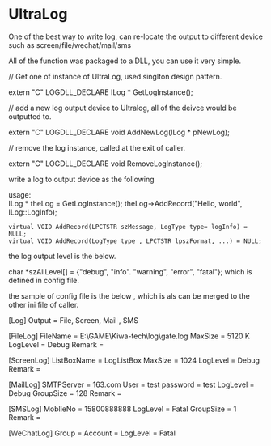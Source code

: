 # UltraLog
One of the best way to write log, can re-locate the output to different device such as screen/file/wechat/mail/sms

 All of the function was packaged to a DLL, you can use it very simple.
 
 // Get one of instance of UltraLog, used singlton design pattern.
 
  extern "C" LOGDLL_DECLARE ILog *  GetLogInstance();
  
  // add a new log output device to Ultralog, all of the deivce would be outputted to.
  
  extern "C" LOGDLL_DECLARE void AddNewLog(ILog * pNewLog);
  
  // remove the log instance, called at the exit of caller.
  
  extern "C" LOGDLL_DECLARE void RemoveLogInstance();
  
  
write a log to output device as the following
  
  usage:  
   ILog * theLog = GetLogInstance();
   theLog->AddRecord("Hello, world", ILog::LogInfo);
    
	virtual VOID AddRecord(LPCTSTR szMessage, LogType type= logInfo) = NULL;
	virtual VOID AddRecord(LogType type , LPCTSTR lpszFormat, ...) = NULL;
	
	
the log output level is the below.
 
 char *szAllLevel[] = {"debug", "info". "warning", "error", "fatal"};
 which is defined in config file.
 
 the sample of config file is the below , which is als can be merged to the other ini file of caller.
 
 [Log]
Output = File, Screen, Mail , SMS

[FileLog]
FileName = E:\GAME\Kiwa-tech\log\gate.log
MaxSize = 5120 K
LogLevel = Debug
Remark = 

[ScreenLog]
ListBoxName = LogListBox
MaxSize = 1024
LogLevel = Debug
Remark = 

[MailLog]
SMTPServer = 163.com
User = test
password = test
LogLevel = Debug
GroupSize = 128
Remark = 

[SMSLog]
MoblieNo = 15800888888
LogLevel = Fatal
GroupSize = 1
Remark = 

[WeChatLog]
Group = 
Account = 
LogLevel = Fatal


